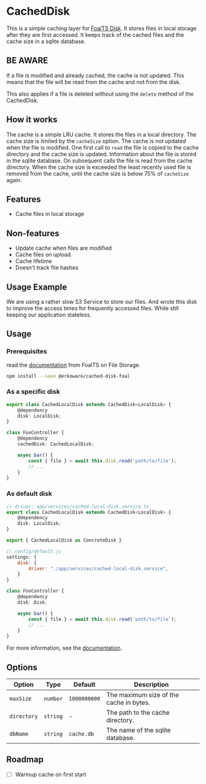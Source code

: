 # CachedDisk

This is a simple caching layer for [FoalTS Disk](https://foalts.org/docs/common/file-storage/local-and-cloud-storage).
It stores files in local storage after they are first accessed.
It keeps track of the cached files and the cache size in a sqlite database.

## BE AWARE

If a file is modified and already cached, the cache is not updated. This means that the file will be read from the cache and not from the disk.

This also applies if a file is deleted without using the `delete` method of the CachedDisk.

## How it works

The cache is a simple LRU cache. It stores the files in a local directory. The cache size is limited by the `cacheSize` option.
The cache is not updated when the file is modified.
One first call to `read` the file is copied to the cache directory and the cache size is updated.
Information about the file is stored in the sqlite database.
On subsequent calls the file is read from the cache directory.
When the cache size is exceeded the least recently used file is removed from the cache, until the cache size is below 75% of `cacheSize` again.

## Features

- Cache files in local storage

## Non-features

- Update cache when files are modified
- Cache files on upload
- Cache lifetime
- Doesn't track file hashes

## Usage Example

We are using a rather slow S3 Service to store our files. And wrote this disk to improve the access times for frequently accessed files.
While still keeping our application stateless.

## Usage

### Prerequisites

read the [documentation](https://foalts.org/docs/common/file-storage/local-and-cloud-storage) from FoalTS on File Storage.

```bash
npm install --save @erkoware/cached-disk-foal
```

### As a specific disk

```typescript
export class CachedLocalDisk extends CachedDisk<LocalDisk> {
    @dependency
    disk: LocalDisk;
}
```

```typescript
class FooController {
    @dependency
    cachedDisk: CachedLocalDisk;

    async bar() {
        const { file } = await this.disk.read('path/to/file');
        // ...
    }
}
```

### As default disk

```typescript
// driver: app/services/cached-local-disk.service.ts
export class CachedLocalDisk extends CachedDisk<LocalDisk> {
    @dependency
    disk: LocalDisk;
}

export { CachedLocalDisk as ConcreteDisk }
```

```javascript
// config/default.js
settings: {
    disk: {
        driver: "./app/services/cached-local-disk.service",
    }
}
```

```typescript
class FooController {
    @dependency
    disk: Disk;

    async bar() {
        const { file } = await this.disk.read('path/to/file');
        // ...
    }
}
```

For more information, see the [documentation](https://foalts.org/docs/common/file-storage/local-and-cloud-storage#implementing-a-disk).

## Options

| Option | Type | Default | Description |
| ------ | ---- | ------- | ----------- |
| `maxSize` | `number` | `1000000000` | The maximum size of the cache in bytes. |
| `directory` | `string` | - | The path to the cache directory. |
| `dbName` | `string` | `cache.db` | The name of the sqlite database. |

## Roadmap

- [ ] Warmup cache on first start
